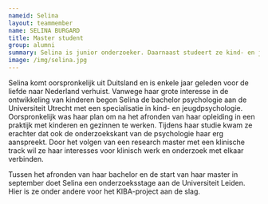 ```yaml
---
nameid: Selina
layout: teammember
name: SELINA BURGARD
title: Master student 
group: alumni
summary: Selina is junior onderzoeker. Daarnaast studeert ze kind- en jeugdpsychologie aan de Universiteit Utrecht.
image: /img/selina.jpg
---
```


Selina komt oorspronkelijk uit Duitsland en is enkele jaar geleden voor de liefde naar Nederland verhuist. Vanwege haar grote interesse in de ontwikkeling van kinderen begon Selina de bachelor psychologie aan de Universiteit Utrecht met een specialisatie in kind- en jeugdpsychologie. Oorspronkelijk was haar plan om na het afronden van haar opleiding in een praktijk met kinderen en gezinnen te werken. Tijdens haar studie kwam ze erachter dat ook de onderzoekskant van de psychologie haar erg aanspreekt. Door het volgen van een research master met een klinische track wil ze haar interesses voor klinisch werk en onderzoek met elkaar verbinden.

Tussen het afronden van haar bachelor en de start van haar master in september doet Selina een onderzoeksstage aan de Universiteit Leiden. Hier is ze onder andere voor het KIBA-project aan de slag.
